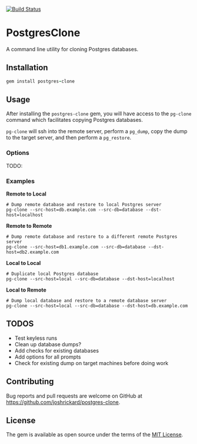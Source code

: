 [![Build Status](https://travis-ci.org/joshrickard/postgres-clone.svg?branch=master)](https://travis-ci.org/joshrickard/postgres-clone)

# PostgresClone

A command line utility for cloning Postgres databases.


## Installation

```ruby
gem install postgres-clone
```


## Usage

After installing the `postgres-clone` gem, you will have access to the `pg-clone` command which facilitates copying Postgres databases.

`pg-clone` will ssh into the remote server, perform a `pg_dump`, copy the dump to the target server, and then perform a `pg_restore`.


### Options

TODO:


### Examples

**Remote to Local**

```
# Dump remote database and restore to local Postgres server
pg-clone --src-host=db.example.com --src-db=database --dst-host=localhost
```

**Remote to Remote**

```
# Dump remote database and restore to a different remote Postgres server
pg-clone --src-host=db1.example.com --src-db=database --dst-host=db2.example.com
```

**Local to Local**

```
# Duplicate local Postgres database
pg-clone --src-host=local --src-db=database --dst-host=localhost
```

**Local to Remote**

```
# Dump local database and restore to a remote database server
pg-clone --src-host=local --src-db=database --dst-host=db.example.com
```


## TODOS

* Test keyless runs
* Clean up database dumps?
* Add checks for existing databases
* Add options for all prompts
* Check for existing dump on target machines before doing work

## Contributing

Bug reports and pull requests are welcome on GitHub at https://github.com/joshrickard/postgres-clone.


## License

The gem is available as open source under the terms of the [MIT License](http://opensource.org/licenses/MIT).
